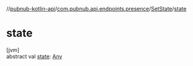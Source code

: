//[pubnub-kotlin-api](../../../index.md)/[com.pubnub.api.endpoints.presence](../index.md)/[SetState](index.md)/[state](state.md)

# state

[jvm]\
abstract val [state](state.md): [Any](https://kotlinlang.org/api/latest/jvm/stdlib/kotlin-stdlib/kotlin/-any/index.html)
